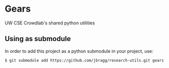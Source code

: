 # Gears
UW CSE Crowdlab's shared python utilities

## Using as submodule
In order to add this project as a python submodule in your project, use:

	$ git submodule add https://github.com/jbragg/research-utils.git gears

